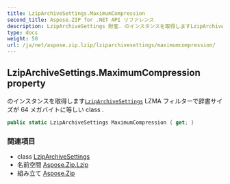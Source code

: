 ```yaml
---
title: LzipArchiveSettings.MaximumCompression
second_title: Aspose.ZIP for .NET API リファレンス
description: LzipArchiveSettings 財産. のインスタンスを取得しますLzipArchiveSettings LZMA フィルターで辞書サイズが 64 メガバイトに等しい class .
type: docs
weight: 50
url: /ja/net/aspose.zip.lzip/lziparchivesettings/maximumcompression/
---
```

## LzipArchiveSettings.MaximumCompression property

のインスタンスを取得します[`LzipArchiveSettings`](../) LZMA フィルターで辞書サイズが 64 メガバイトに等しい class .

```csharp
public static LzipArchiveSettings MaximumCompression { get; }
```

### 関連項目

* class [LzipArchiveSettings](../)
* 名前空間 [Aspose.Zip.Lzip](../../lziparchivesettings/)
* 組み立て [Aspose.Zip](../../../)


